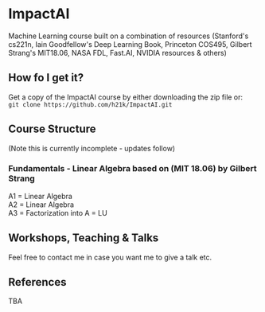 # ImpactAI

Machine Learning course built on a combination of resources (Stanford's cs221n, Iain Goodfellow's Deep Learning Book, Princeton COS495, Gilbert Strang's MIT18.06, NASA FDL, Fast.AI, NVIDIA resources &amp; others)

## How fo I get it?

Get a copy of the ImpactAI course by either downloading the zip file or:<br>
    ```
    git clone https://github.com/h21k/ImpactAI.git
    ```<br>
## Course Structure

(Note this is currently incomplete - updates follow)

### Fundamentals - Linear Algebra based on (MIT 18.06) by Gilbert Strang

A1 = Linear Algebra<br>
A2 = Linear Algebra<br>
A3 = Factorization into A = LU<br>

## Workshops, Teaching & Talks 

Feel free to contact me in case you want me to give a talk etc. 

## References

TBA


